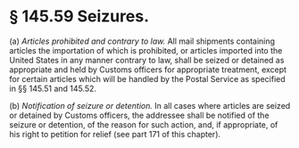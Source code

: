 # § 145.59   Seizures.

(a) *Articles prohibited and contrary to law.* All mail shipments containing articles the importation of which is prohibited, or articles imported into the United States in any manner contrary to law, shall be seized or detained as appropriate and held by Customs officers for appropriate treatment, except for certain articles which will be handled by the Postal Service as specified in §§ 145.51 and 145.52. 


(b) *Notification of seizure or detention.* In all cases where articles are seized or detained by Customs officers, the addressee shall be notified of the seizure or detention, of the reason for such action, and, if appropriate, of his right to petition for relief (see part 171 of this chapter). 





